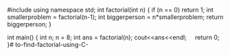 #include <iostream>
using namespace std;
int factorial(int n)
{
    if (n == 0)
        return 1;
        int smallerproblem = factorial(n-1);
        int biggerperson = n*smallerproblem;
        return biggerperson;
}

int main() {
    int n;
    n = 8;
    int ans = factorial(n);
    cout<<ans<<endl;
    return 0;
}# to-find-factorial-using-C-
